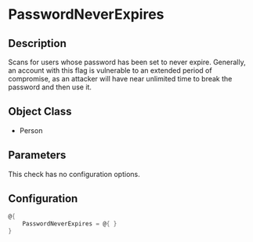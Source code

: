 ﻿# PasswordNeverExpires

## Description

Scans for users whose password has been set to never expire.
Generally, an account with this flag is vulnerable to an extended period of compromise, as an attacker will have near unlimited time to break the password and then use it.

## Object Class

+ Person

## Parameters

This check has no configuration options.

## Configuration

```powershell
@{
    PasswordNeverExpires = @{ }
}
```
